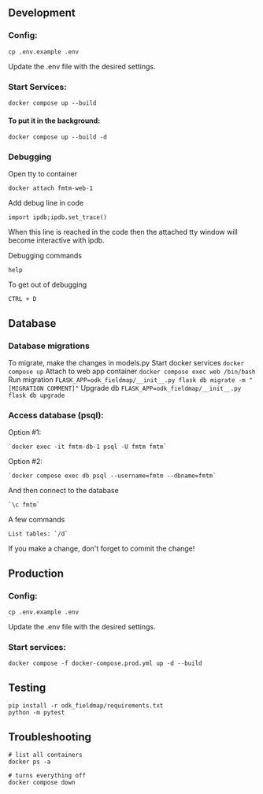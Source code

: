 ## Development

### Config:

    cp .env.example .env

Update the .env file with the desired settings.

### Start Services:

    docker compose up --build

#### To put it in the background:

    docker compose up --build -d
 

### Debugging

Open tty to container

    docker attach fmtm-web-1

Add debug line in code

    import ipdb;ipdb.set_trace()

When this line is reached in the code then the attached tty window will 
become interactive with ipdb.



Debugging commands

    help

To get out of debugging

    CTRL + D

## Database

### Database migrations

To migrate, make the changes in models.py
Start docker services `docker compose up`
Attach to web app container `docker compose exec web /bin/bash`
Run migration `FLASK_APP=odk_fieldmap/__init__.py flask db migrate -m "[MIGRATION COMMENT]"`
Upgrade db `FLASK_APP=odk_fieldmap/__init__.py flask db upgrade`

### Access database (psql):

Option #1:

    `docker exec -it fmtm-db-1 psql -U fmtm fmtm`

Option #2:

    `docker compose exec db psql --username=fmtm --dbname=fmtm`

And then connect to the database

    `\c fmtm`

A few commands

    List tables: `/d`

If you make a change, don't forget to commit the change!

## Production

### Config:

    cp .env.example .env

Update the .env file with the desired settings.

### Start services:

    docker compose -f docker-compose.prod.yml up -d --build

## Testing

    pip install -r odk_fieldmap/requirements.txt
    python -m pytest

## Troubleshooting

    # list all containers
    docker ps -a

    # turns everything off
    docker compose down
